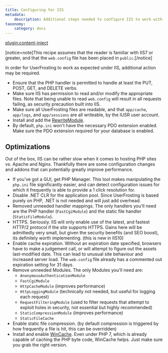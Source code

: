 ```yaml
---
title: Configuring for IIS
metadata:
    description: Additional steps needed to configure IIS to work with UserFrosting.
taxonomy:
    category: docs
---
```

[plugin:content-inject](/modular/_update5.0)

[notice=note]This recipe assumes that the reader is familiar with IIS7 or greater, and that the `web.config` file has been placed in `public`.[/notice]

In order for UserFrosting to work as expected under IIS, additional action may be required.

* Ensure that the PHP handler is permitted to handle at least the PUT, POST, GET, and DELETE verbs.
* Make sure IIS has permission to read and/or modify the appropriate files. Note that being unable to read `web.config` will result in all requests failing, as security precaution built into IIS.
* Make sure all UserFrosting files are readable, and that `app/cache`, `app/logs`, and `app/sessions` are all writeable, by the IUSR user account.
* Install and add the [RewriteModule](https://www.iis.net/downloads/microsoft/url-rewrite).
* By default, `php.ini` won't have the necessary PDO extension enabled. Make sure the PDO extension required for your database is enabled.

## Optimizations

Out of the box, IIS can be rather slow when it comes to hosting PHP sites vs. Apache and Nginx. Thankfully there are some configuration changes and addons that can potentially greatly improve performance.

* If you've got a GUI, get PHP Manager. This tool makes manipulating the `php.ini` file significantly easier, and can detect configuration issues for which it frequently is able to provide a 1 click resolution for.
* Disable .NET CLR for the application pool. Since UserFrosting is based purely on PHP, .NET is not needed and will just add overhead.
* Removed unneeded handler mappings. The only handlers you'll need are the PHP handler (`FastCgiModule`) and the static file handler (`StaticFileModule`).
* HTTPS. Seriously. IIS will only enable use of the latest, and fastest HTTP/2 protocol if the site supports HTTPS. Gains here will be admittedly very small, but given the security benefits (and SEO boost), its definitely worth implementing. (this is new in IIS10)
* Enable cache expiration. Without an expiration date specified, browsers have to make a judgement call, or will attempt to figure out the assets last-modified date. This can lead to unusual site behaviour and increased server load. The `web.config` file already has a commented out expiration setting for 31 days.
* Remove unneeded Modules. The only Modules you'll need are:
    * `AnonymousAuthenticationModule`
    * `FastCgiModule`
    * `HttpCacheModule` (improves performance)
    * `HttpLoggingModule` (technically not needed, but useful for logging each request)
    * `RequestFilteringModule` (used to filter requests that attempt to exploit holes in security, not essential but highly recommended)
    * `StaticCompressionModule` (improves performance)
    * `StaticFileCache`
* Enable static file compression. (by default compression is triggered by how frequently a file is hit, this can be overridden)
* Install and enable [WinCache](https://www.iis.net/downloads/microsoft/wincache-extension). Even under PHP 7, which is already capable of caching the PHP byte code, WinCache helps. Just make sure you grab the right version.
